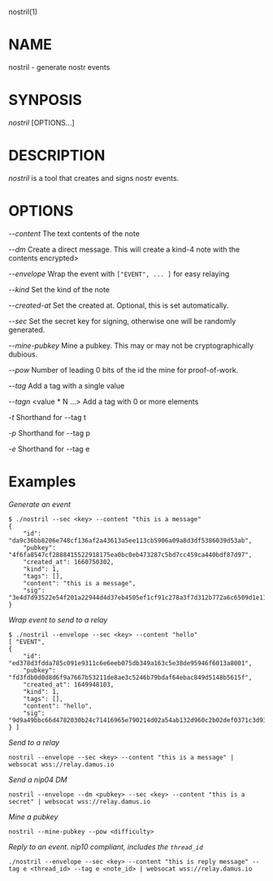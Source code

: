 nostril(1)

# NAME

nostril - generate nostr events

# SYNPOSIS

*nostril* [OPTIONS...]

# DESCRIPTION

*nostril* is a tool that creates and signs nostr events.

# OPTIONS

*--content*
	The text contents of the note

*--dm* <hex pubkey>
	Create a direct message. This will create a kind-4 note with the
	contents encrypted>

*--envelope*
	Wrap the event with `["EVENT", ... ]` for easy relaying

*--kind* <number>
	Set the kind of the note

*--created-at* <unix timestamp>
	Set the created at. Optional, this is set automatically.

*--sec* <hex seckey>
	Set the secret key for signing, otherwise one will be randomly generated.

*--mine-pubkey*
	Mine a pubkey. This may or may not be cryptographically dubious.

*--pow* <difficulty>
	Number of leading 0 bits of the id the mine for proof-of-work.

*--tag* <key> <value>
	Add a tag with a single value

*--tagn* <N> <value \* N ...>
	Add a tag with 0 or more elements

*-t*
	Shorthand for --tag t <hashtag>

*-p*
	Shorthand for --tag p <hex pubkey>

*-e*
	Shorthand for --tag e <note id>


# Examples

*Generate an event*

```
$ ./nostril --sec <key> --content "this is a message"
{
	"id": "da9c36bb8206e748cf136af2a43613a5ee113cb5906a09a8d3df5386039d53ab",
	"pubkey": "4f6fa8547cf2888415522918175ea0bc0eb473287c5bd7cc459ca440bdf87d97",
	"created_at": 1660750302,
	"kind": 1,
	"tags": [],
	"content": "this is a message",
	"sig": "3e4d7d93522e54f201a22944d4d37eb4505ef1cf91c278a3f7d312b772a6c6509d1e11f146d5a003265ae10411a20057bade2365501872d2f2f24219730eed87"
}
```

*Wrap event to send to a relay*

```
$ ./nostril --envelope --sec <key> --content "hello"
[ "EVENT",
{
	"id": "ed378d3fdda785c091e9311c6e6eeb075db349a163c5e38de95946f6013a8001",
	"pubkey": "fd3fdb0d0d8d6f9a7667b53211de8ae3c5246b79bdaf64ebac849d5148b5615f",
	"created_at": 1649948103,
	"kind": 1,
	"tags": [],
	"content": "hello",
	"sig": "9d9a49bbc66d4782030b24c71416965e790214d02a54ab132d960c2b02def0371c3d93e5a60a285c55e99721599d1332450731e2c6bb1114b96b591c6967f872"
} ]
```

*Send to a relay*

```
nostril --envelope --sec <key> --content "this is a message" | websocat wss://relay.damus.io
```

*Send a nip04 DM*

```
nostril --envelope --dm <pubkey> --sec <key> --content "this is a secret" | websocat wss://relay.damus.io
```

*Mine a pubkey*

```
nostril --mine-pubkey --pow <difficulty>
```

*Reply to an event. nip10 compliant, includes the `thread_id`*

```
./nostril --envelope --sec <key> --content "this is reply message" --tag e <thread_id> --tag e <note_id> | websocat wss://relay.damus.io
```
